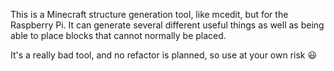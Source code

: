 This is a Minecraft structure generation tool, like mcedit, but for the Raspberry Pi. It can generate several different useful things as well as being able to place blocks that cannot normally be placed.

It's a really bad tool, and no refactor is planned, so use at your own risk :smiley:
